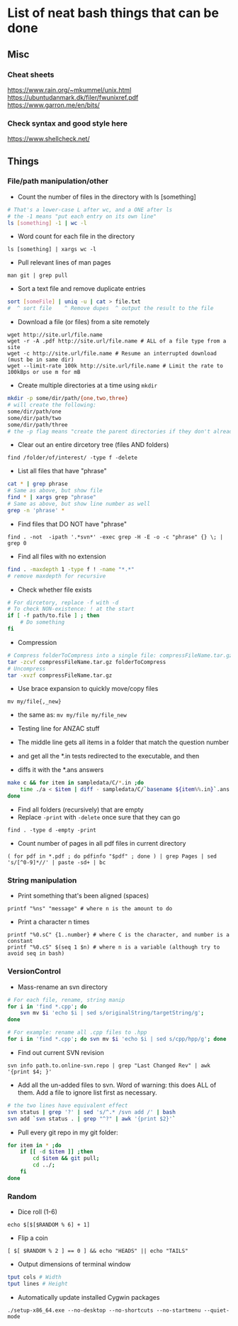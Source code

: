 # List of neat bash things that can be done
## Misc
### Cheat sheets
https://www.rain.org/~mkummel/unix.html
https://ubuntudanmark.dk/filer/fwunixref.pdf
https://www.garron.me/en/bits/

### Check syntax and good style here
https://www.shellcheck.net/

## Things
### File/path manipulation/other
- Count the number of files in the directory with ls [something]
```bash
# That's a lower-case L after wc, and a ONE after ls
# the -1 means "put each entry on its own line"
ls [something] -1 | wc -l 
```

- Word count for each file in the directory

`ls [something] | xargs wc -l`

- Pull relevant lines of man pages

`man git | grep pull`

- Sort a text file and remove duplicate entries
```bash
sort [someFile] | uniq -u | cat > file.txt
#  ^ sort file    ^ Remove dupes  ^ output the result to the file
```

- Download a file (or files) from a site remotely
```
wget http://site.url/file.name
wget -r -A .pdf http://site.url/file.name # ALL of a file type from a site
wget -c http://site.url/file.name # Resume an interrupted download (must be in same dir)
wget --limit-rate 100k http://site.url/file.name # Limit the rate to 100kBps or use m for mB
```

- Create multiple directories at a time using `mkdir`
```bash
mkdir -p some/dir/path/{one,two,three}
# will create the following:
some/dir/path/one
some/dir/path/two
some/dir/path/three
# the -p flag means "create the parent directories if they don't already exist"
```

- Clear out an entire dircetory tree (files AND folders)

`find /folder/of/interest/ -type f -delete`

- List all files that have "phrase"
```bash
cat * | grep phrase
# Same as above, but show file
find * | xargs grep "phrase"
# Same as above, but show line number as well
grep -n 'phrase' *
```

- Find files that DO NOT have "phrase"

`find . -not  -ipath '.*svn*' -exec grep -H -E -o -c "phrase" {} \; | grep 0`

- Find all files with no extension
```bash
find . -maxdepth 1 -type f ! -name "*.*"
# remove maxdepth for recursive
```

- Check whether file exists 
```bash
# For dircetory, replace -f with -d
# To check NON-existence: ! at the start
if [ -f path/to.file ] ; then
	# Do something
fi
```

- Compression
```bash
# Compress folderToCompress into a single file: compressFileName.tar.gz
tar -zcvf compressFileName.tar.gz folderToCompress
# Uncompress
tar -xvzf compressFileName.tar.gz
```

- Use brace expansion to quickly move/copy files

`mv my/file{,_new}`
- the same as: `mv my/file my/file_new`

- Testing line for ANZAC stuff
- The middle line gets all items in a folder that match the question number
- and get all the \*.in tests redirected to the executable, and then
- diffs it with the \*.ans answers
```bash
make c && for item in sampledata/C/*.in ;do 
	time ./a < $item | diff - sampledata/C/`basename ${item%%.in}`.ans
done
```

- Find all folders (recursively) that are empty
- Replace `-print` with `-delete` once sure that they can go

`find . -type d -empty -print`

- Count number of pages in all pdf files in current directory

`( for pdf in *.pdf ; do pdfinfo "$pdf" ; done ) | grep Pages | sed 's/[^0-9]*//' | paste -sd+ | bc`

### String manipulation
- Print something that's been aligned (spaces)

`printf "%ns" "message" # where n is the amount to do`

- Print a character n times
```
printf "%0.sC" {1..number} # where C is the character, and number is a constant
printf "%0.cS" $(seq 1 $n) # where n is a variable (although try to avoid seq in bash)
```

### VersionControl
- Mass-rename an svn directory
```bash
# For each file, rename, string manip
for i in 'find *.cpp'; do 
	svn mv $i 'echo $i | sed s/originalString/targetString/g'; 
done

# For example: rename all .cpp files to .hpp
for i in 'find *.cpp'; do svn mv $i 'echo $i | sed s/cpp/hpp/g'; done
```

- Find out current SVN revision

`svn info path.to.online-svn.repo | grep "Last Changed Rev" | awk '{print $4; }'`

- Add all the un-added files to svn. Word of warning: this does ALL of them. Add a file to ignore list first as necessary.
``` bash
# the two lines have equivalent effect
svn status | grep '?' | sed 's/^.* /svn add /' | bash
svn add `svn status . | grep "^?" | awk '{print $2}'`
```

- Pull every git repo in my git folder:
```bash
for item in * ;do
	if [[ -d $item ]] ;then
		cd $item && git pull;
		cd ../;
	fi
done
```


### Random
- Dice roll (1-6)

`echo $[$[$RANDOM % 6] + 1]`

- Flip a coin

`[ $[ $RANDOM % 2 ] == 0 ] && echo "HEADS" || echo "TAILS"`

- Output dimensions of terminal window
```bash
tput cols # Width
tput lines # Height
```

- Automatically update installed Cygwin packages

`./setup-x86_64.exe --no-desktop --no-shortcuts --no-startmenu --quiet-mode`
